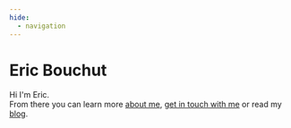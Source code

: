 ```yaml
---
hide:
  - navigation
---
```


# Eric Bouchut

Hi I'm Eric.  
From there you can learn more [about me](blog/about), [get in touch with me](blog/contact) or read my [blog](blog).  

